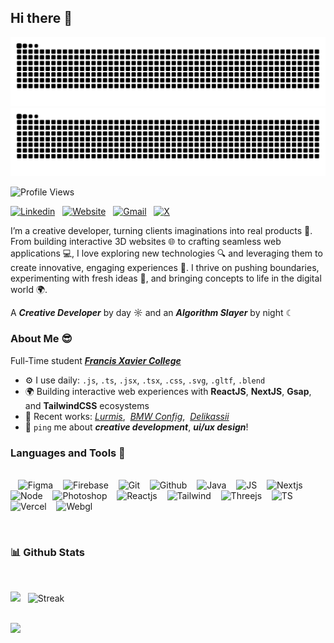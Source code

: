 ## Hi there 👋

![](https://github.com/anselumjuju/anselumjuju/blob/output/github-contribution-grid-snake-dark.svg#gh-dark-mode-only)
![](https://github.com/anselumjuju/anselumjuju/blob/output/github-contribution-grid-snake.svg#gh-light-mode-only)

![Profile Views](https://komarev.com/ghpvc/?username=anselumjuju&base=1240)

<!-- Social Links -->

<a href=""><img src="https://github.com/user-attachments/assets/4f984458-84b9-4200-ba42-e72b01267abb" alt="Linkedin" height="24px"/></a> &nbsp;
<a href=""><img src="https://github.com/user-attachments/assets/b7fa4f49-9822-432a-aca6-d6cc22a73de1" alt="Website" height="24px"/></a> &nbsp;
<a href=""><img src="https://github.com/user-attachments/assets/b1b95dca-e0fd-4670-8e2a-e3cc56123f75" alt="Gmail" height="24px"/></a> &nbsp;
<a href=""><img src="https://github.com/user-attachments/assets/cd242eda-07b5-4dc1-99fa-6f36a9ebeb67" alt="X" height="24px"/></a>

<!-- About me -->
<p>I’m a creative developer, turning clients imaginations into real products 🌟. From building interactive 3D websites 🌐 to crafting seamless web applications 💻, I love exploring new technologies 🔍 and leveraging them to create innovative, engaging experiences 🚀. I thrive on pushing boundaries, experimenting with fresh ideas 💭, and bringing concepts to life in the digital world 🌍.</p>

A _**Creative Developer**_ by day ☼ and an _**Algorithm Slayer**_ by night ☾

### About Me 😎

Full-Time student **_[Francis Xavier College](https://www.francisxavier.ac.in/)_**

- ⚙️ I use daily: `.js`, `.ts`, `.jsx`, `.tsx`, `.css`, `.svg`, `.gltf`, `.blend`
- 🌍 Building interactive web experiences with **ReactJS**, **NextJS**, **Gsap**, and **TailwindCSS** ecosystems
- 🚀 Recent works: _[Lurmis](https://lurmis.vercel.app/)_,&nbsp; _[BMW Config](https://bmw-config.vercel.app/)_,&nbsp; _[Delikassii](https://delikassii.vercel.app/)_
- 💬 `ping` me about **_creative development_**, **_ui/ux design_**!

<!-- Languages and Tools -->

### Languages and Tools 🔨

<br/> &nbsp;&nbsp;
<img src="https://github.com/user-attachments/assets/680ea7be-fa91-4c15-a2be-9eef65f84dd4" alt="Figma" height="36px"/> &nbsp;&nbsp;
<img src="https://github.com/user-attachments/assets/456f3f12-f4bd-4603-b7a5-e88d50c188e4" alt="Firebase" height="36px"/> &nbsp;&nbsp;
<img src="https://github.com/user-attachments/assets/96b3e434-5e9a-4095-88ef-6a7f38287113" alt="Git" height="36px"/> &nbsp;&nbsp;
<img src="https://github.com/user-attachments/assets/99589ed1-1b85-4def-9a82-778f898afd54" alt="Github" height="36px"/> &nbsp;&nbsp;
<img src="https://github.com/user-attachments/assets/c60a4f75-1c67-4d98-a145-ec0c5d8c6798" alt="Java" height="36px"/> &nbsp;&nbsp;
<img src="https://github.com/user-attachments/assets/44a3d875-ab9f-48e5-8db9-5342aa5e9c83" alt="JS" height="36px"/> &nbsp;&nbsp;
<img src="https://github.com/user-attachments/assets/1b16e887-e3a4-4de9-b83a-31289ef6c4b7" alt="Nextjs" height="36px"/> &nbsp;&nbsp;
<img src="https://github.com/user-attachments/assets/c11ae8e5-5027-45c4-a31c-5210db55cada" alt="Node" height="36px"/> &nbsp;&nbsp;
<img src="https://github.com/user-attachments/assets/162a320e-f4d3-41b8-82b4-c715957337fe" alt="Photoshop" height="36px"/> &nbsp;&nbsp;
<img src="https://github.com/user-attachments/assets/0427e441-ceff-47ac-8d68-2c6091bfed5b" alt="Reactjs" height="36px"/> &nbsp;&nbsp;
<img src="https://github.com/user-attachments/assets/61546375-8948-4c59-8c43-601e39db74ad" alt="Tailwind" height="36px"/> &nbsp;&nbsp;
<img src="https://github.com/user-attachments/assets/938fb307-4f49-4ac4-9b07-13f5db438d73" alt="Threejs" height="36px"/> &nbsp;&nbsp;
<img src="https://github.com/user-attachments/assets/82d7ec8c-1f04-4956-9063-78f4b93b555b" alt="TS" height="36px"/> &nbsp;&nbsp;
<img src="https://github.com/user-attachments/assets/789dca05-58de-4189-9c24-f52a9bdece31" alt="Vercel" height="36px"/> &nbsp;&nbsp;
<img src="https://github.com/user-attachments/assets/cfaaa5d3-b7ea-4690-ac6c-a6cca8c2493c" alt="Webgl" height="36px"/> &nbsp;&nbsp;

<br/>

<!-- Github Stats -->

### 📊 Github Stats

<br/>
<p align="left">
  <img src ="https://github-readme-stats.vercel.app/api?username=anselumjuju&show_icons=true&count_private=true&theme=darcula&hide_rank=true&bg_color=00000000&text_color=9c9d9d"> &nbsp;
	<!-- <img src="https://github-readme-stats.vercel.app/api/top-langs/?username=anselumjuju&layout=compact&count_private=true&theme=darcula&bg_color=00000000&text_color=9c9d9d" alt="Streak" height="195px" /> -->
	<img src="https://nirzak-streak-stats.vercel.app?user=anselumjuju&theme=darcula&background=EB545400" alt="Streak" />
</p>

<br/>

<!-- Contribution Graph -->
<!-- Dark Theme -->
<img src="https://github-readme-activity-graph.vercel.app/graph?username=anselumjuju&bg_color=0d1117&color=bebebe&line=ba5f17&point=ba5f17&area=true&hide_border=false#gh-dark-mode-only" />
<!-- Light Theme -->
<!-- <img src="https://github-readme-activity-graph.vercel.app/graph?username=anselumjuju&bg_color=ffffff&color=404040&line=ba5f17&point=ba5f17&area=true&hide_border=true#gh-light-mode-only" /> -->
<!-- Neutral Theme -->
<!-- <img src="https://github-readme-activity-graph.vercel.app/graph?username=anselumjuju&bg_color=404040&color=ffffff&line=b65d17&point=b65d16&area=true&hide_border=true" /> -->
